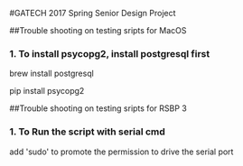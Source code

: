 

#GATECH 2017 Spring Senior Design Project


##Trouble shooting on testing sripts for MacOS
### 1. To install psycopg2, install postgresql first
brew install postgresql

pip install psycopg2


##Trouble shooting on testing sripts for RSBP 3
### 1. To Run the script with serial cmd
add 'sudo' to promote the permission to drive the serial port 


